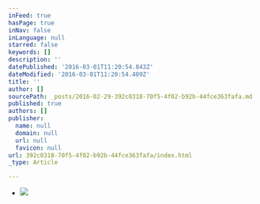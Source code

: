 ```yaml
---
inFeed: true
hasPage: true
inNav: false
inLanguage: null
starred: false
keywords: []
description: ''
datePublished: '2016-03-01T11:20:54.843Z'
dateModified: '2016-03-01T11:20:54.409Z'
title: ''
author: []
sourcePath: _posts/2016-02-29-392c0318-70f5-4f02-b92b-44fce363fafa.md
published: true
authors: []
publisher:
  name: null
  domain: null
  url: null
  favicon: null
url: 392c0318-70f5-4f02-b92b-44fce363fafa/index.html
_type: Article

---
```

* ![](https://the-grid-user-content.s3-us-west-2.amazonaws.com/7ad8f4df-df64-4d1a-89a3-59637671c38b.jpg)